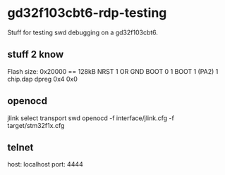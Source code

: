 # gd32f103cbt6-rdp-testing
Stuff for testing swd debugging on a gd32f103cbt6.

## stuff 2 know
Flash size: 0x20000 == 128kB
NRST 1 OR GND 
BOOT 0 1
BOOT 1 (PA2) 1
chip.dap dpreg 0x4 0x0

## openocd
jlink
select transport swd
openocd -f interface/jlink.cfg -f target/stm32f1x.cfg

## telnet
host: localhost
port: 4444



